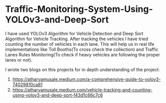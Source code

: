 # Traffic-Monitoring-System-Using-YOLOv3-and-Deep-Sort
I have used YOLOv3 Algorithm for Vehicle Detection and Deep Sort Algorithm for Vehicle Tracking. After tracking the vehicles I have tried counting the number of vehicles in each lane. This will help us in real life implementations like Toll Booths(To cross check the collection) and Traffic Lanes Rules Monitoring(To check if heavy vehicles are following the proper lanes or not). 

I wrote two blogs on this projects for in depth understanding of the project:
1. https://atharvamusale.medium.com/a-comprehensive-guide-to-yolov3-74029810ca81
2. https://atharvamusale.medium.com/vehicle-tracking-and-counting-using-yolov3-and-deep-sort-f43d1c66c7c6
